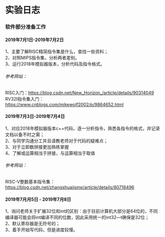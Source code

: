 # 实验日志

### 软件部分准备工作
#### 2019年7月1日-2019年7月2日
1、主要了解RISC精简指令集是什么，查找一些资料；  
2、对照MIPS指令集，分析两者差别。  
3、运行2018年模拟器版本，分析代码及指令格式。  
###### 参考网站：
RISC入门：https://blog.csdn.net/New_Horizon_/article/details/90314049  
RV32I指令集入门：https://www.cnblogs.com/mikewolf2002/p/9864652.html 

#### 2019年7月3日-2019年7月4日 
1、对应2018年模拟器版本c++代码，逐一分析指令，熟悉各指令的格式，并记录文档以备不时之需；  
2、与同学沟通分工并且请教老师对于代码的疑难点；  
3、对于立即数拼接更加熟练掌握  
4、了解或运算相当于拼接，与运算相当于取值 
###### 参考网站： 
RISC-V整数基本指令集： https://blog.csdn.net/zhangshuaiisme/article/details/80718496 

#### 2019年7月月5日 -  2019年7月8日
1、询问老师关于扩展32位和int的区别：由于目前计算机大部分是64位的，不同编译器可能会将int编译不同的位数，因此采用统一的int32—t确保是32位；  
2、默认寄存器是无符号的；  
3、着手开始写代码，但是进度较慢。   
